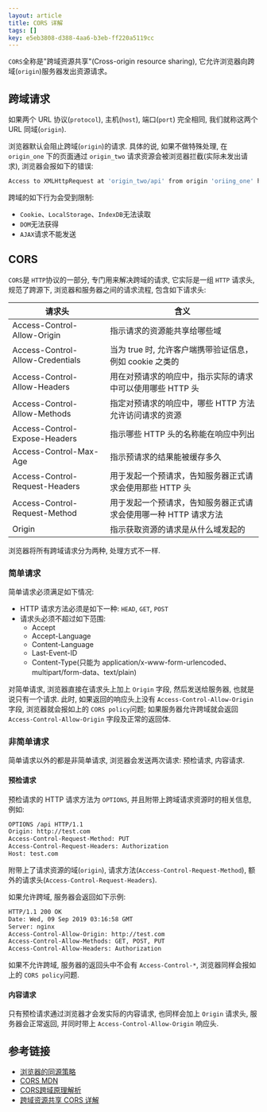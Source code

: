 ```yaml
---
layout: article
title: CORS 详解
tags: []
key: e5eb3808-d388-4aa6-b3eb-ff220a5119cc
---
```


`CORS`全称是"跨域资源共享"(Cross-origin resource sharing), 它允许浏览器向跨域(`origin`)服务器发出资源请求。

<!-- more -->

## 跨域请求

如果两个 URL 协议(`protocol`), 主机(`host`), 端口(`port`) 完全相同, 我们就称这两个 URL 同域(`origin`).

浏览器默认会阻止跨域(`origin`)的请求. 具体的说, 如果不做特殊处理, 在 `origin_one` 下的页面通过 `origin_two` 请求资源会被浏览器拦截(实际未发出请求), 浏览器会报如下的错误:

```bash
Access to XMLHttpRequest at 'origin_two/api' from origin 'oriing_one' has been blocked by CORS policy: Response to preflight request doesn't pass access control check: No 'Access-Control-Allow-Origin' header is present on the requested resource.
```

跨域的如下行为会受到限制:

* `Cookie`、`LocalStorage`、`IndexDB`无法读取
* `DOM`无法获得
* `AJAX`请求不能发送

## CORS

`CORS`是 `HTTP`协议的一部分, 专门用来解决跨域的请求, 它实际是一组 `HTTP` 请求头, 规范了跨源下, 浏览器和服务器之间的请求流程, 包含如下请求头:

| 请求头                           | 含义                                                         |
| -------------------------------- | ------------------------------------------------------------ |
| Access-Control-Allow-Origin      | 指示请求的资源能共享给哪些域                                 |
| Access-Control-Allow-Credentials | 当为 true 时, 允许客户端携带验证信息，例如 cookie 之类的     |
| Access-Control-Allow-Headers     | 用在对预请求的响应中，指示实际的请求中可以使用哪些 HTTP 头   |
| Access-Control-Allow-Methods     | 指定对预请求的响应中，哪些 HTTP 方法允许访问请求的资源       |
| Access-Control-Expose-Headers    | 指示哪些 HTTP 头的名称能在响应中列出                         |
| Access-Control-Max-Age           | 指示预请求的结果能被缓存多久                                 |
| Access-Control-Request-Headers   | 用于发起一个预请求，告知服务器正式请求会使用那些 HTTP 头     |
| Access-Control-Request-Method    | 用于发起一个预请求，告知服务器正式请求会使用哪一种 HTTP 请求方法 |
| Origin                           | 指示获取资源的请求是从什么域发起的                           |

浏览器将所有跨域请求分为两种, 处理方式不一样.

### 简单请求

简单请求必须满足如下情况:

- HTTP 请求方法必须是如下一种: `HEAD`, `GET`, `POST`
- 请求头必须不超过如下范围:
  - Accept
  - Accept-Language
  - Content-Language
  - Last-Event-ID
  -  Content-Type(只能为 application/x-www-form-urlencoded、multipart/form-data、text/plain)

对简单请求, 浏览器直接在请求头上加上 `Origin` 字段, 然后发送给服务器, 也就是说只有一个请求. 此时, 如果返回的响应头上没有 `Access-Control-Allow-Origin`字段, 浏览器就会报如上的 `CORS policy`问题; 如果服务器允许跨域就会返回 `Access-Control-Allow-Origin` 字段及正常的返回体.

### 非简单请求

简单请求以外的都是非简单请求, 浏览器会发送两次请求: 预检请求, 内容请求.

#### 预检请求

预检请求的 HTTP 请求方法为 `OPTIONS`, 并且附带上跨域请求资源时的相关信息, 例如:

```bash
OPTIONS /api HTTP/1.1
Origin: http://test.com
Access-Control-Request-Method: PUT
Access-Control-Request-Headers: Authorization
Host: test.com
```

附带上了请求资源的域(`origin`), 请求方法(`Access-Control-Request-Method`), 额外的请求头(`Access-Control-Request-Headers`).

如果允许跨域, 服务器会返回如下示例:

```bash
HTTP/1.1 200 OK
Date: Wed, 09 Sep 2019 03:16:58 GMT
Server: nginx
Access-Control-Allow-Origin: http://test.com
Access-Control-Allow-Methods: GET, POST, PUT
Access-Control-Allow-Headers: Authorization
```

如果不允许跨域, 服务器的返回头中不会有 `Access-Control-*`, 浏览器同样会报如上的 `CORS policy`问题.

#### 内容请求

只有预检请求通过浏览器才会发实际的内容请求, 也同样会加上 `Origin` 请求头, 服务器会正常返回, 并同时带上 `Access-Control-Allow-Origin` 响应头.

## 参考链接

* [浏览器的同源策略](https://developer.mozilla.org/zh-CN/docs/Web/Security/Same-origin_policy)
* [CORS MDN](https://developer.mozilla.org/zh-CN/docs/Glossary/CORS)
* [CORS跨域原理解析](https://juejin.im/post/6844903859068862472)
* [跨域资源共享 CORS 详解](https://www.ruanyifeng.com/blog/2016/04/cors.html)
